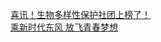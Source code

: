   
[喜讯！生物多样性保护社团上榜了！](http://www.dianyue.me/archives/337/uq0ukqdox25ut5hm/)  
[乘新时代东风 放飞青春梦想](http://www.dianyue.me/archives/249/0kmfzn6rxrstl0tf/)